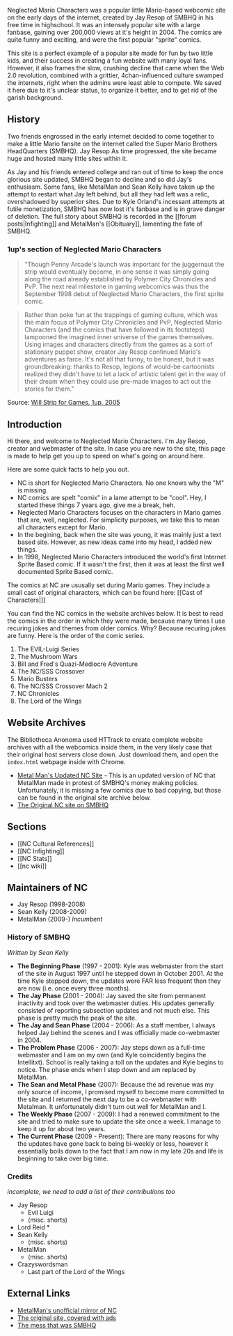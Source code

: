 Neglected Mario Characters was a popular little Mario-based webcomic site on the early days of the internet, created by Jay Resop of SMBHQ in his free time in highschool. It was an intensely popular site with a large fanbase, gaining over 200,000 views at it's height in 2004. The comics are quite funny and exciting, and were the first popular "sprite" comics.

This site is a perfect example of a popular site made for fun by two little kids, and their success in creating a fun website with many loyal fans. However, it also frames the slow, crushing decline that came when the Web 2.0 revolution, combined with a grittier, 4chan-influenced culture swamped the internets, right when the admins were least able to compete. We saved it here due to it's unclear status, to organize it better, and to get rid of the garish background.

## History

Two friends engrossed in the early internet decided to come together to make a little Mario fansite on the internet called the Super Mario Brothers HeadQuarters (SMBHQ). Jay Resop  As time progressed, the site became huge and hosted many little sites within it.

As Jay and his friends entered college and ran out of time to keep the once glorious site updated, SMBHQ began to decline and so did Jay's enthusiasm. Some fans, like MetalMan and Sean Kelly have taken up the attempt to restart what Jay left behind, but all they had left was a relic, overshadowed by superior sites. Due to Kyle Orland's incessant attempts at futile monetization, SMBHQ has now lost it's fanbase and is in grave danger of deletion. The full story about SMBHQ is recorded in the [[forum posts|Infighting]] and MetalMan's [[Obituary]], lamenting the fate of SMBHQ.

### 1up's section of Neglected Mario Characters

> "Though Penny Arcade's launch was important for the juggernaut the strip would eventually become, in one sense it was simply going along the road already established by Polymer City Chronicles and PvP. The next real milestone in gaming webcomics was thus the September 1998 debut of Neglected Mario Characters, the first sprite comic.

> Rather than poke fun at the trappings of gaming culture, which was the main focus of Polymer City Chronicles and PvP, Neglected Mario Characters (and the comics that have followed in its footsteps) lampooned the imagined inner universe of the games themselves. Using images and characters directly from the games as a sort of stationary puppet show, creator Jay Resop continued Mario's adventures as farce. It's not all that funny, to be honest, but it was groundbreaking: thanks to Resop, legions of would-be cartoonists realized they didn't have to let a lack of artistic talent get in the way of their dream when they could use pre-made images to act out the stories for them."

Source: [Will Strip for Games, 1up, 2005](http://www.1up.com/features/strip-games)

## Introduction

Hi there, and welcome to Neglected Mario Characters. I'm Jay Resop, creator and webmaster of the site. In case you are new to the site, this page is made to help get you up to speed on what's going on around here.

Here are some quick facts to help you out.

* NC is short for Neglected Mario Characters. No one knows why the "M" is missing.
* NC comics are spelt "comix" in a lame attempt to be "cool". Hey, I started these things 7 years ago, give me a break, heh.
* Neglected Mario Characters focuses on the characters in Mario games that are, well, neglected. For simplicity purposes, we take this to mean all characters except for Mario.
* In the begining, back when the site was young, it was mainly just a text based site. However, as new ideas came into my head, I added new things.
* In 1998, Neglected Mario Characters introduced the world's first Internet Sprite Based comic. If it wasn't the first, then it was at least the first well documented Sprite Based comic.

The comics at NC are ususally set during Mario games. They include a small cast of original characters, which can be found here: [[Cast of Characters|]]

You can find the NC comics in the website archives below. It is best to read the comics in the order in which they were made, because many times I use recuring jokes and themes from older comics. Why? Because recuring jokes are funny. Here is the order of the comic series.

1. The EVIL-Luigi Series
2. The Mushroom Wars
3. Bill and Fred's Quazi-Mediocre Adventure
4. The NC/SSS Crossover
5. Mario Busters
6. The NC/SSS Crossover Mach 2
7. NC Chronicles
8. The Lord of the Wings

## Website Archives

The Bibliotheca Anonoma used HTTrack to create complete website archives with all the webcomics inside them, in the very likely case that their original host servers close down. Just download them, and open the `index.html` webpage inside with Chrome.

* [Metal Man's Updated NC Site](https://github.com/bibanon/bibanon/raw/master/Files/mm_nc-20120113.7z) - This is an updated version of NC that MetalMan made in protest of SMBHQ's money making policies. Unfortunately, it is missing a few comics due to bad copying, but those can be found in the original site archive below.
* [The Original NC site on SMBHQ](https://github.com/bibanon/bibanon/raw/master/Files/smbhq-nc-20120304.7z)

## Sections

* [[NC Cultural References]]
* [[NC Infighting]]
* [[NC Stats]]
* [[nc wiki]]


## Maintainers of NC

* Jay Resop (1998-2008)
* Sean Kelly (2008-2009)
* MetalMan (2009-) *Incumbent*

### History of SMBHQ

*Written by Sean Kelly*

* **The Beginning Phase** (1997 - 2001): Kyle was webmaster from the start of the site in August 1997 until he stepped down in October 2001. At the time Kyle stepped down, the updates were FAR less frequent than they are now (i.e. once every three months).
* **The Jay Phase** (2001 - 2004): Jay saved the site from permanent inactivity and took over the webmaster duties. His updates generally consisted of reporting subsection updates and not much else. This phase is pretty much the peak of the site.
* **The Jay and Sean Phase** (2004 - 2006): As a staff member, I always helped Jay behind the scenes and I was officially made co-webmaster in 2004.
* **The Problem Phase** (2006 - 2007): Jay steps down as a full-time webmaster and I am on my own (and Kyle coincidently begins the Intellitxt). School is really taking a toll on the updates and Kyle begins to notice. The phase ends when I step down and am replaced by MetalMan.
* **The Sean and Metal Phase** (2007): Because the ad revenue was my only source of income, I promised myself to become more committed to the site and I returned the next day to be a co-webmaster with Metalman. It unfortunately didn't turn out well for MetalMan and I.
* **The Weekly Phase** (2007 - 2009): I had a renewed commitment to the site and tried to make sure to update the site once a week. I manage to keep it up for about two years.
* **The Current Phase** (2009 - Present): There are many reasons for why the updates have gone back to being bi-weekly or less, however it essentially boils down to the fact that I am now in my late 20s and life is beginning to take over big time.

### Credits

*incomplete, we need to add a list of their contributions too*

* Jay Resop
  * Evil Luigi
  * (misc. shorts)
* Lord Reid
  *
* Sean Kelly
  * (misc. shorts)
* MetalMan
  * (misc. shorts)
* Crazyswordsman
  * Last part of the Lord of the Wings

## External Links

* [MetalMan's unofficial mirror of NC](http://nc.metalman88.com/index2.html)
* [The original site, covered with ads](http://www.smbhq.com/nc/)
* [The mess that was SMBHQ](http://www.smbhq.com)